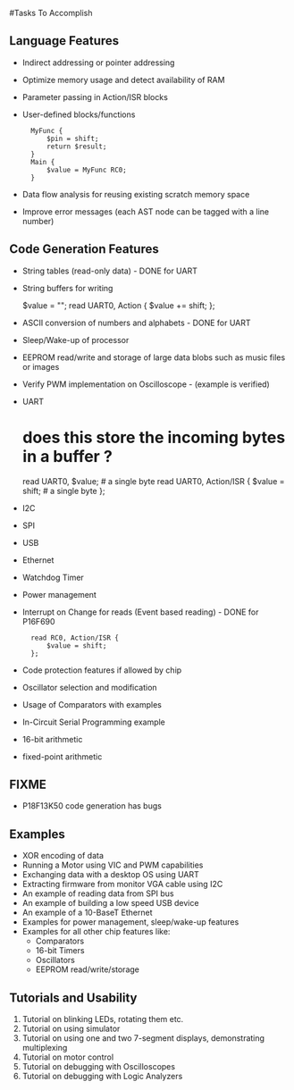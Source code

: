 #Tasks To Accomplish

## Language Features

- Indirect addressing or pointer addressing
- Optimize memory usage and detect availability of RAM
- Parameter passing in Action/ISR blocks
- User-defined blocks/functions

        MyFunc {
            $pin = shift;
            return $result;
        }
        Main {
            $value = MyFunc RC0;
        }

- Data flow analysis for reusing existing scratch memory space
- Improve error messages (each AST node can be tagged with a line number)

## Code Generation Features

- String tables (read-only data) - DONE for UART
- String buffers for writing

    $value = "";
    read UART0, Action {
        $value += shift;
    };

- ASCII conversion of numbers and alphabets - DONE for UART
- Sleep/Wake-up of processor
- EEPROM read/write and storage of large data blobs such as music files or
  images
- Verify PWM implementation on Oscilloscope - (example is verified)
- UART

    # does this store the incoming bytes in a buffer ?
    read UART0, $value; # a single byte
    read UART0, Action/ISR {
        $value = shift; # a single byte
    };

- I2C
- SPI
- USB
- Ethernet
- Watchdog Timer
- Power management
- Interrupt on Change for reads (Event based reading) - DONE for P16F690

        read RC0, Action/ISR {
            $value = shift;
        };

- Code protection features if allowed by chip
- Oscillator selection and modification
- Usage of Comparators with examples
- In-Circuit Serial Programming example
- 16-bit arithmetic
- fixed-point arithmetic

## FIXME

- P18F13K50 code generation has bugs

## Examples

- XOR encoding of data
- Running a Motor using VIC and PWM capabilities
- Exchanging data with a desktop OS using UART
- Extracting firmware from monitor VGA cable using I2C
- An example of reading data from SPI bus
- An example of building a low speed USB device
- An example of a 10-BaseT Ethernet
- Examples for power management, sleep/wake-up features
- Examples for all other chip features like:
    - Comparators
    - 16-bit Timers
    - Oscillators
    - EEPROM read/write/storage

## Tutorials and Usability

1. Tutorial on blinking LEDs, rotating them etc.
2. Tutorial on using simulator
3. Tutorial on using one and two 7-segment displays, demonstrating multiplexing
4. Tutorial on motor control
5. Tutorial on debugging with Oscilloscopes
6. Tutorial on debugging with Logic Analyzers


